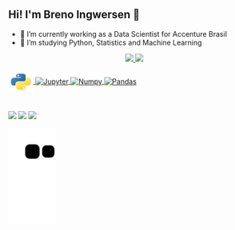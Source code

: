 ## Hi! I'm Breno Ingwersen 👋

- 🔭 I’m currently working as a Data Scientist for Accenture Brasil
- 🌱 I’m studying Python, Statistics and Machine Learning

<div align="center">
  <a href="https://github.com/brenoingwersen">
  <img height="150em" src="https://github-readme-stats.vercel.app/api?username=brenoingwersen&show_icons=true&theme=light&include_all_commits=true&count_private=true"/>
  <img height="150em" src="https://github-readme-stats.vercel.app/api/top-langs/?username=brenoingwersen&layout=compact&langs_count=7&theme=light"/>
</div>
<div style="display: inline_block"><br>
<!-- Tech Icons Source    -->
  <img align="center" alt="Python" height="40" width="50" src="https://raw.githubusercontent.com/devicons/devicon/master/icons/python/python-original.svg">
  <img align="center" alt="Jupyter" height="40" width="50" src="https://cdn.jsdelivr.net/gh/devicons/devicon/icons/jupyter/jupyter-original-wordmark.svg">
  <img align="center" alt="Numpy" height="40" width="50" src="https://cdn.jsdelivr.net/gh/devicons/devicon/icons/numpy/numpy-original.svg">
  <img align="center" alt="Pandas" height="40" width="50" src="https://cdn.jsdelivr.net/gh/devicons/devicon/icons/pandas/pandas-original-wordmark.svg">
</div>

#
  
<div> 
  <a href = "mailto:brenoingwersen@gmail.com"><img src="https://img.shields.io/badge/-Gmail-%23333?style=for-the-badge&logo=gmail&logoColor=white" target="_blank"></a>
  <a href="https://www.linkedin.com/in/brenoingwersen" target="_blank"><img src="https://img.shields.io/badge/-LinkedIn-%230077B5?style=for-the-badge&logo=linkedin&logoColor=white" target="_blank"></a> 
    <a href="https://instagram.com/breno_ingwersen" target="_blank"><img src="https://img.shields.io/badge/-Instagram-%23E4405F?style=for-the-badge&logo=instagram&logoColor=white" target="_blank"></a>
 
  ![Snake animation](https://github.com/brenoingwersen/brenoingwersen/blob/output/github-contribution-grid-snake.svg)
 
</div>  
